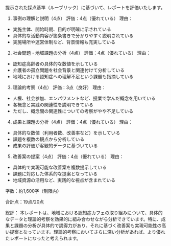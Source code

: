 提示された採点基準（ルーブリック）に基づいて、レポートを評価いたします。

1. 事例の理解と説明（4点）
評価：4点（優れている）
理由：
- 実施主体、開始時期、目的が明確に示されている
- 具体的な活動内容が箇条書きで分かりやすく説明されている
- 実施場所や運営体制など、背景情報も充実している

2. 社会問題・地域課題の分析（4点）
評価：4点（優れている）
理由：
- 認知症高齢者の具体的な数値を示している
- 介護者の孤立問題を社会背景と関連付けて分析している
- 地域における認知症への理解不足という課題も指摘している

3. 理論的考察（4点）
評価：3点（良好）
理由：
- 人権、社会参加、エンパワメントなど、授業で学んだ概念を用いている
- 各概念と実践の関連性を説明できている
- ただし、概念間の関連性についての考察がやや不足している

4. 成果と課題の分析（4点）
評価：4点（優れている）
理由：
- 具体的な数値（利用者数、改善率など）を示している
- 課題を複数の観点から分析している
- 成果の評価が客観的データに基づいている

5. 改善案の提案（4点）
評価：4点（優れている）
理由：
- 具体的で実現可能な改善案を複数提示している
- 課題に対応した体系的な提案となっている
- 地域資源の活用など、実践的な視点が含まれている

字数：約1,600字（制限内）

合計点：19点/20点

総評：
本レポートは、地域における認知症カフェの取り組みについて、具体的なデータと理論的考察を効果的に組み合わせながら分析できています。特に、成果と課題の分析が具体的で説得力があり、それに基づく改善案も実現可能性の高い提案となっています。理論的考察においてさらに深い分析があれば、より優れたレポートになったと考えられます。